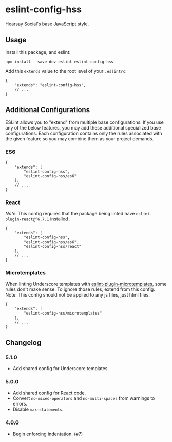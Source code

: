 # eslint-config-hss

Hearsay Social's base JavaScript style.

## Usage

Install this package, and eslint:

    npm install --save-dev eslint eslint-config-hss

Add this `extends` value to the root level of your `.eslintrc`:

    {
        "extends": "eslint-config-hss",
        // ...
    }

## Additional Configurations

ESLint allows you to "extend" from multiple base configurations. If you use any
of the below features, you may add these additional specialized base
configurations. Each configuration contains only the rules associated with the
given feature so you may combine them as your project demands.

### ES6

    {
        "extends": [
            "eslint-config-hss",
            "eslint-config-hss/es6"
        ],
        // ...
    }

### React

_Note_: This config requires that the package being linted have
`eslint-plugin-react@^6.7.1` installed .

    {
        "extends": [
            "eslint-config-hss",
            "eslint-config-hss/es6",
            "eslint-config-hss/react"
        ],
        // ...
    }

### Microtemplates

When linting Underscore templates with
[eslint-plugin-microtemplates](https://github.com/platinumazure/eslint-plugin-microtemplates),
some rules don't make sense. To ignore those rules, extend from this config.
Note: This config should not be applied to any js files, just html files.

    {
        "extends": [
            "eslint-config-hss/microtemplates"
        ],
        // ...
    }

## Changelog

### 5.1.0

* Add shared config for Underscore templates.

### 5.0.0

* Add shared config for React code.
* Convert `no-mixed-operators` and `no-multi-spaces` from warnings to errors.
* Disable `max-statements`.

### 4.0.0

* Begin enforcing indentation. (#7)
